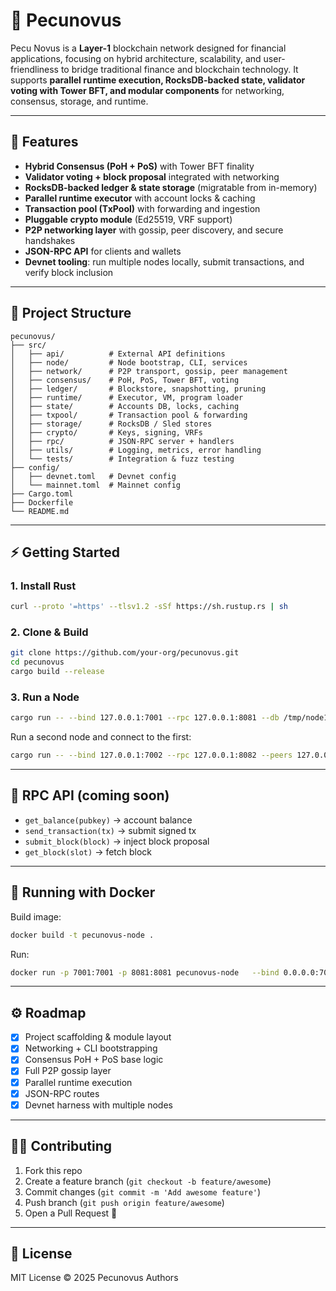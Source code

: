 # 📖 Pecunovus

Pecu Novus is a **Layer-1** blockchain network designed for financial applications, focusing on hybrid architecture, scalability, and user-friendliness to bridge traditional finance and blockchain technology.
It supports **parallel runtime execution, RocksDB-backed state, validator voting with Tower BFT, and modular components** for networking, consensus, storage, and runtime.

---

## 🚀 Features

- **Hybrid Consensus (PoH + PoS)** with Tower BFT finality  
- **Validator voting + block proposal** integrated with networking  
- **RocksDB-backed ledger & state storage** (migratable from in-memory)  
- **Parallel runtime executor** with account locks & caching  
- **Transaction pool (TxPool)** with forwarding and ingestion  
- **Pluggable crypto module** (Ed25519, VRF support)  
- **P2P networking layer** with gossip, peer discovery, and secure handshakes  
- **JSON-RPC API** for clients and wallets  
- **Devnet tooling**: run multiple nodes locally, submit transactions, and verify block inclusion  

---

## 📂 Project Structure

```
pecunovus/
├── src/
│   ├── api/          # External API definitions
│   ├── node/         # Node bootstrap, CLI, services
│   ├── network/      # P2P transport, gossip, peer management
│   ├── consensus/    # PoH, PoS, Tower BFT, voting
│   ├── ledger/       # Blockstore, snapshotting, pruning
│   ├── runtime/      # Executor, VM, program loader
│   ├── state/        # Accounts DB, locks, caching
│   ├── txpool/       # Transaction pool & forwarding
│   ├── storage/      # RocksDB / Sled stores
│   ├── crypto/       # Keys, signing, VRFs
│   ├── rpc/          # JSON-RPC server + handlers
│   ├── utils/        # Logging, metrics, error handling
│   └── tests/        # Integration & fuzz testing
├── config/
│   ├── devnet.toml   # Devnet config
│   └── mainnet.toml  # Mainnet config
├── Cargo.toml
├── Dockerfile
└── README.md
```

---

## ⚡ Getting Started

### 1. Install Rust
```bash
curl --proto '=https' --tlsv1.2 -sSf https://sh.rustup.rs | sh
```

### 2. Clone & Build
```bash
git clone https://github.com/your-org/pecunovus.git
cd pecunovus
cargo build --release
```

### 3. Run a Node
```bash
cargo run -- --bind 127.0.0.1:7001 --rpc 127.0.0.1:8081 --db /tmp/node1
```

Run a second node and connect to the first:
```bash
cargo run -- --bind 127.0.0.1:7002 --rpc 127.0.0.1:8082 --peers 127.0.0.1:7001 --db /tmp/node2
```

---

## 🧩 RPC API (coming soon)

- `get_balance(pubkey)` → account balance  
- `send_transaction(tx)` → submit signed tx  
- `submit_block(block)` → inject block proposal  
- `get_block(slot)` → fetch block  

---

## 🐳 Running with Docker

Build image:
```bash
docker build -t pecunovus-node .
```

Run:
```bash
docker run -p 7001:7001 -p 8081:8081 pecunovus-node   --bind 0.0.0.0:7001 --rpc 0.0.0.0:8081 --db /data/db
```

---

## ⚙️ Roadmap

- [x] Project scaffolding & module layout  
- [x] Networking + CLI bootstrapping  
- [x] Consensus PoH + PoS base logic  
- [x] Full P2P gossip layer  
- [x] Parallel runtime execution  
- [x] JSON-RPC routes  
- [x] Devnet harness with multiple nodes  

---

## 👩‍💻 Contributing

1. Fork this repo  
2. Create a feature branch (`git checkout -b feature/awesome`)  
3. Commit changes (`git commit -m 'Add awesome feature'`)  
4. Push branch (`git push origin feature/awesome`)  
5. Open a Pull Request 🎉  

---

## 📜 License

MIT License © 2025 Pecunovus Authors
